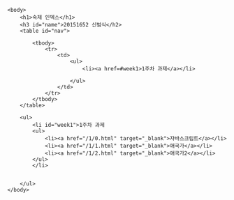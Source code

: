 <!DOCTYPE html>
<html>
	<head>
		<meta charset="UTF-8"/>
		<title>숙제 인덱스</title>
		<style>
			th, td {
				border: 1px solid black;
			}
			#nav ul {
				list-style-type: none;
				margin: 0px;
				padding: 0px;
				display: block;
			}	
			#nav {
				right: 0;
				position: absolute;
			}
			a {
				text-decoration: none;
				color: black;
			}
			a:hover {
				text-decoration: underline;
			}
			#name{
				text-align: right;			
			}
		</style>
	</head>
	
	<body>
		<h1>숙제 인덱스</h1>
		<h3 id="name">20151652 신범식</h2>
		<table id="nav">
			
			<tbody>	
				<tr>
					<td>
						<ul>
							<li><a href=#week1>1주차 과제</a></li>
							
						</ul>
					</td>
				</tr>	
			</tbody>
		</table>
			
		<ul>
			<li id="week1">1주차 과제
			<ul>
				<li><a href="/1/0.html" target="_blank">자바스크립트</a></li>
				<li><a href="/1/1.html" target="_blank">애국가</a></li>
				<li><a href="/1/2.html" target="_blank">애국가2</a></li>
			</ul>
			</li>
			
			
		</ul>
	</body>
</html>
